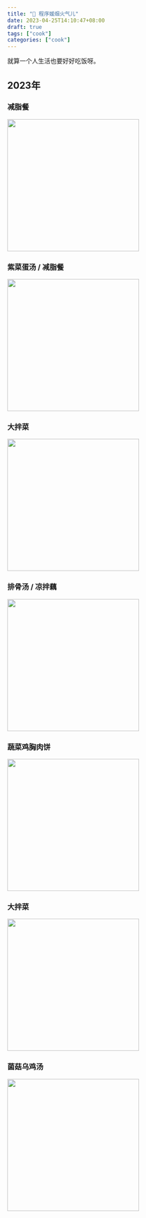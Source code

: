 ```yaml
---
title: "🍳 程序媛烟火气儿"
date: 2023-04-25T14:10:47+08:00
draft: true
tags: ["cook"]
categories: ["cook"]
---
```


就算一个人生活也要好好吃饭呀。   

<!--more-->

## 2023年

### 减脂餐

<img src="https://oweqian.oss-cn-hangzhou.aliyuncs.com/cook/img_07.jpg" alt="" width="300" />  

### 紫菜蛋汤 / 减脂餐

<img src="https://oweqian.oss-cn-hangzhou.aliyuncs.com/cook/img_06.jpg" alt="" width="300" />  

### 大拌菜

<img src="https://oweqian.oss-cn-hangzhou.aliyuncs.com/cook/img_05.jpg" alt="" width="300" />  

### 排骨汤 / 凉拌藕

<img src="https://oweqian.oss-cn-hangzhou.aliyuncs.com/cook/img_04.jpeg" alt="" width="300" />  

### 蔬菜鸡胸肉饼

<img src="https://oweqian.oss-cn-hangzhou.aliyuncs.com/cook/img_01.jpeg" alt="" width="300" />  

### 大拌菜 

<img src="https://oweqian.oss-cn-hangzhou.aliyuncs.com/cook/img_03.jpeg" alt="" width="300" />  

### 菌菇乌鸡汤

<img src="https://oweqian.oss-cn-hangzhou.aliyuncs.com/cook/img_02.jpeg" alt="" width="300" />  
